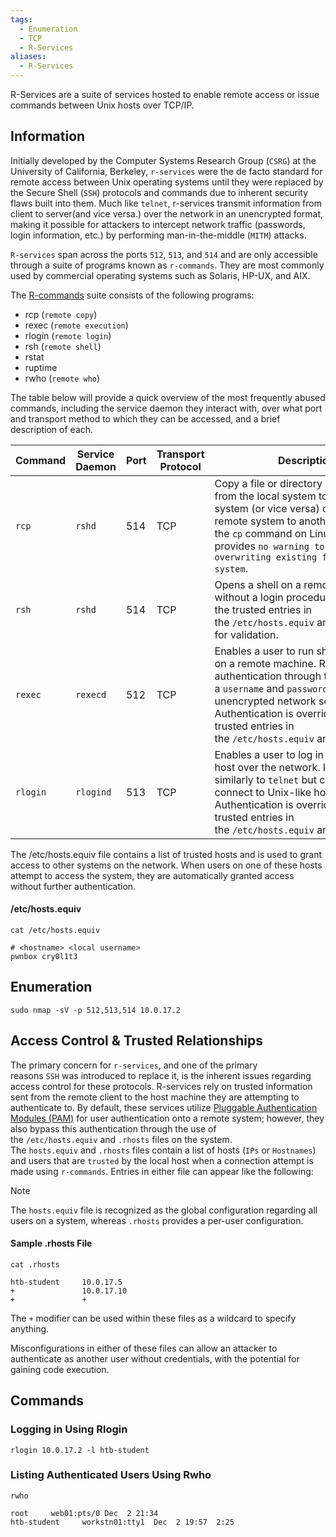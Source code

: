 ```yaml
---
tags:
  - Enumeration
  - TCP
  - R-Services
aliases:
  - R-Services
---
```

R-Services are a suite of services hosted to enable remote access or issue commands between Unix hosts over TCP/IP.
## Information

Initially developed by the Computer Systems Research Group (`CSRG`) at the University of California, Berkeley, `r-services` were the de facto standard for remote access between Unix operating systems until they were replaced by the Secure Shell (`SSH`) protocols and commands due to inherent security flaws built into them. Much like `telnet`, r-services transmit information from client to server(and vice versa.) over the network in an unencrypted format, making it possible for attackers to intercept network traffic (passwords, login information, etc.) by performing man-in-the-middle (`MITM`) attacks.

`R-services` span across the ports `512`, `513`, and `514` and are only accessible through a suite of programs known as `r-commands`. They are most commonly used by commercial operating systems such as Solaris, HP-UX, and AIX.

The [R-commands](https://en.wikipedia.org/wiki/Berkeley_r-commands) suite consists of the following programs:

- rcp (`remote copy`)
- rexec (`remote execution`)
- rlogin (`remote login`)
- rsh (`remote shell`)
- rstat
- ruptime
- rwho (`remote who`)

The table below will provide a quick overview of the most frequently abused commands, including the service daemon they interact with, over what port and transport method to which they can be accessed, and a brief description of each.

| **Command** | **Service Daemon** | **Port** | **Transport Protocol** | **Description**                                                                                                                                                                                                                                                            |
| ----------- | ------------------ | -------- | ---------------------- | -------------------------------------------------------------------------------------------------------------------------------------------------------------------------------------------------------------------------------------------------------------------------- |
| `rcp`       | `rshd`             | 514      | TCP                    | Copy a file or directory bidirectionally from the local system to the remote system (or vice versa) or from one remote system to another. It works like the `cp` command on Linux but provides `no warning to the user for overwriting existing files on a system`.        |
| `rsh`       | `rshd`             | 514      | TCP                    | Opens a shell on a remote machine without a login procedure. Relies upon the trusted entries in the `/etc/hosts.equiv` and `.rhosts` files for validation.                                                                                                                 |
| `rexec`     | `rexecd`           | 512      | TCP                    | Enables a user to run shell commands on a remote machine. Requires authentication through the use of a `username` and `password` through an unencrypted network socket. Authentication is overridden by the trusted entries in the `/etc/hosts.equiv` and `.rhosts` files. |
| `rlogin`    | `rlogind`          | 513      | TCP                    | Enables a user to log in to a remote host over the network. It works similarly to `telnet` but can only connect to Unix-like hosts. Authentication is overridden by the trusted entries in the `/etc/hosts.equiv` and `.rhosts` files.                                     |

The /etc/hosts.equiv file contains a list of trusted hosts and is used to grant access to other systems on the network. When users on one of these hosts attempt to access the system, they are automatically granted access without further authentication.

#### /etc/hosts.equiv

```shell-session
cat /etc/hosts.equiv

# <hostname> <local username>
pwnbox cry0l1t3
```

## Enumeration

```shell-session
sudo nmap -sV -p 512,513,514 10.0.17.2
```

## Access Control & Trusted Relationships

The primary concern for `r-services`, and one of the primary reasons `SSH` was introduced to replace it, is the inherent issues regarding access control for these protocols. R-services rely on trusted information sent from the remote client to the host machine they are attempting to authenticate to. By default, these services utilize [Pluggable Authentication Modules (PAM)](https://debathena.mit.edu/trac/wiki/PAM) for user authentication onto a remote system; however, they also bypass this authentication through the use of the `/etc/hosts.equiv` and `.rhosts` files on the system. The `hosts.equiv` and `.rhosts` files contain a list of hosts (`IPs` or `Hostnames`) and users that are `trusted` by the local host when a connection attempt is made using `r-commands`. Entries in either file can appear like the following:

> [!NOTE]
> The `hosts.equiv` file is recognized as the global configuration regarding all users on a system, whereas `.rhosts` provides a per-user configuration.
> 

#### Sample .rhosts File

```shell-session
cat .rhosts

htb-student     10.0.17.5
+               10.0.17.10
+               +
```

The `+` modifier can be used within these files as a wildcard to specify anything.

Misconfigurations in either of these files can allow an attacker to authenticate as another user without credentials, with the potential for gaining code execution.


## Commands 
### Logging in Using Rlogin

```shell-session
rlogin 10.0.17.2 -l htb-student
```

### Listing Authenticated Users Using Rwho

```shell-session
rwho

root     web01:pts/0 Dec  2 21:34
htb-student     workstn01:tty1  Dec  2 19:57  2:25      
```

